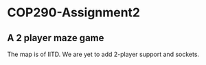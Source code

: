 # COP290-Assignment2
## A 2 player maze game
The map is of IITD.
We are yet to add 2-player support and sockets.
